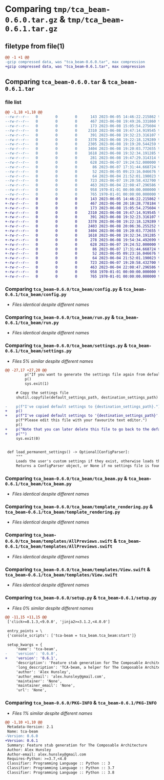 # Comparing `tmp/tca_beam-0.6.0.tar.gz` & `tmp/tca_beam-0.6.1.tar.gz`

## filetype from file(1)

```diff
@@ -1 +1 @@
-gzip compressed data, was "tca_beam-0.6.0.tar", max compression
+gzip compressed data, was "tca_beam-0.6.1.tar", max compression
```

## Comparing `tca_beam-0.6.0.tar` & `tca_beam-0.6.1.tar`

### file list

```diff
@@ -1,18 +1,18 @@
--rw-r--r--   0        0        0      143 2023-06-05 14:46:22.215862 tca_beam-0.6.0/README.md
--rw-r--r--   0        0        0      467 2023-06-08 19:49:26.331860 tca_beam-0.6.0/pyproject.toml
--rw-r--r--   0        0        0      173 2023-06-08 15:05:54.275604 tca_beam-0.6.0/tca_beam/__init__.py
--rw-r--r--   0        0        0     2310 2023-06-08 19:47:14.919545 tca_beam-0.6.0/tca_beam/config.py
--rw-r--r--   0        0        0      391 2023-06-08 19:32:23.316107 tca_beam-0.6.0/tca_beam/helpers.py
--rw-r--r--   0        0        0     3378 2023-06-08 19:22:18.129289 tca_beam-0.6.0/tca_beam/run.py
--rw-r--r--   0        0        0     2305 2023-06-08 19:19:20.544259 tca_beam-0.6.0/tca_beam/settings.py
--rw-r--r--   0        0        0     3404 2023-06-08 19:20:03.772655 tca_beam-0.6.0/tca_beam/tca_beam.py
--rw-r--r--   0        0        0     1618 2023-06-08 19:32:34.191285 tca_beam-0.6.0/tca_beam/template_rendering.py
--rw-r--r--   0        0        0      281 2023-06-08 19:47:29.314314 tca_beam-0.6.0/tca_beam/templates/.beam-settings.toml
--rw-r--r--   0        0        0      628 2023-06-07 19:24:52.000000 tca_beam-0.6.0/tca_beam/templates/AllPreviews.swift
--rw-r--r--   0        0        0       86 2023-06-07 17:31:44.668724 tca_beam-0.6.0/tca_beam/templates/OneFile.swift
--rw-r--r--   0        0        0       52 2023-06-05 09:23:16.046676 tca_beam-0.6.0/tca_beam/templates/TwoFile_ReducerPart.swift
--rw-r--r--   0        0        0       64 2023-06-04 21:52:01.190023 tca_beam-0.6.0/tca_beam/templates/TwoFile_ViewPart.swift
--rw-r--r--   0        0        0      723 2023-06-07 19:20:58.432700 tca_beam-0.6.0/tca_beam/templates/View.swift
--rw-r--r--   0        0        0      463 2023-06-04 22:08:47.296586 tca_beam-0.6.0/tca_beam/templates/ViewFeature.swift
--rw-r--r--   0        0        0      958 1970-01-01 00:00:00.000000 tca_beam-0.6.0/setup.py
--rw-r--r--   0        0        0      765 1970-01-01 00:00:00.000000 tca_beam-0.6.0/PKG-INFO
+-rw-r--r--   0        0        0      143 2023-06-05 14:46:22.215862 tca_beam-0.6.1/README.md
+-rw-r--r--   0        0        0      467 2023-06-08 20:10:28.778184 tca_beam-0.6.1/pyproject.toml
+-rw-r--r--   0        0        0      173 2023-06-08 15:05:54.275604 tca_beam-0.6.1/tca_beam/__init__.py
+-rw-r--r--   0        0        0     2310 2023-06-08 19:47:14.919545 tca_beam-0.6.1/tca_beam/config.py
+-rw-r--r--   0        0        0      391 2023-06-08 19:32:23.316107 tca_beam-0.6.1/tca_beam/helpers.py
+-rw-r--r--   0        0        0     3378 2023-06-08 19:22:18.129289 tca_beam-0.6.1/tca_beam/run.py
+-rw-r--r--   0        0        0     2403 2023-06-08 20:06:36.255252 tca_beam-0.6.1/tca_beam/settings.py
+-rw-r--r--   0        0        0     3404 2023-06-08 19:20:03.772655 tca_beam-0.6.1/tca_beam/tca_beam.py
+-rw-r--r--   0        0        0     1618 2023-06-08 19:32:34.191285 tca_beam-0.6.1/tca_beam/template_rendering.py
+-rw-r--r--   0        0        0      278 2023-06-08 19:54:34.492699 tca_beam-0.6.1/tca_beam/templates/.beam-settings.toml
+-rw-r--r--   0        0        0      628 2023-06-07 19:24:52.000000 tca_beam-0.6.1/tca_beam/templates/AllPreviews.swift
+-rw-r--r--   0        0        0       86 2023-06-07 17:31:44.668724 tca_beam-0.6.1/tca_beam/templates/OneFile.swift
+-rw-r--r--   0        0        0       52 2023-06-05 09:23:16.046676 tca_beam-0.6.1/tca_beam/templates/TwoFile_ReducerPart.swift
+-rw-r--r--   0        0        0       64 2023-06-04 21:52:01.190023 tca_beam-0.6.1/tca_beam/templates/TwoFile_ViewPart.swift
+-rw-r--r--   0        0        0      723 2023-06-07 19:20:58.432700 tca_beam-0.6.1/tca_beam/templates/View.swift
+-rw-r--r--   0        0        0      463 2023-06-04 22:08:47.296586 tca_beam-0.6.1/tca_beam/templates/ViewFeature.swift
+-rw-r--r--   0        0        0      958 1970-01-01 00:00:00.000000 tca_beam-0.6.1/setup.py
+-rw-r--r--   0        0        0      765 1970-01-01 00:00:00.000000 tca_beam-0.6.1/PKG-INFO
```

### Comparing `tca_beam-0.6.0/tca_beam/config.py` & `tca_beam-0.6.1/tca_beam/config.py`

 * *Files identical despite different names*

### Comparing `tca_beam-0.6.0/tca_beam/run.py` & `tca_beam-0.6.1/tca_beam/run.py`

 * *Files identical despite different names*

### Comparing `tca_beam-0.6.0/tca_beam/settings.py` & `tca_beam-0.6.1/tca_beam/settings.py`

 * *Files 5% similar despite different names*

```diff
@@ -27,17 +27,20 @@
         p("If you want to generate the settings file again from defaults, please delete that existing file first.")
         p()
         sys.exit(1)
 
     # Copy the settings file
     shutil.copyfile(default_settings_path, destination_settings_path)
 
-    p(f"I've copied default settings to {destination_settings_path}.")
+    p()
+    p(f"I've copied default settings to '{destination_settings_path}'.")
     p(f"Please edit this file with your favourite text editor.")
     p()
+    p("Note that you can later delete this file to go back to the defaults.")
+    p("")
     sys.exit(0)
 
 
 def load_permanent_settings() -> Optional[ConfigParser]:
     """
     Loads the user's custom settings if they exist, otherwise loads the default settings.
     Returns a ConfigParser object, or None if no settings file is found.
```

### Comparing `tca_beam-0.6.0/tca_beam/tca_beam.py` & `tca_beam-0.6.1/tca_beam/tca_beam.py`

 * *Files identical despite different names*

### Comparing `tca_beam-0.6.0/tca_beam/template_rendering.py` & `tca_beam-0.6.1/tca_beam/template_rendering.py`

 * *Files identical despite different names*

### Comparing `tca_beam-0.6.0/tca_beam/templates/AllPreviews.swift` & `tca_beam-0.6.1/tca_beam/templates/AllPreviews.swift`

 * *Files identical despite different names*

### Comparing `tca_beam-0.6.0/tca_beam/templates/View.swift` & `tca_beam-0.6.1/tca_beam/templates/View.swift`

 * *Files identical despite different names*

### Comparing `tca_beam-0.6.0/setup.py` & `tca_beam-0.6.1/setup.py`

 * *Files 0% similar despite different names*

```diff
@@ -11,15 +11,15 @@
 ['click>=8.1.3,<9.0.0', 'jinja2>=3.1.2,<4.0.0']
 
 entry_points = \
 {'console_scripts': ['tca-beam = tca_beam.tca_beam:start']}
 
 setup_kwargs = {
     'name': 'tca-beam',
-    'version': '0.6.0',
+    'version': '0.6.1',
     'description': 'Feature stub generation for The Composable Architecture',
     'long_description': 'TCA-beam, a helper for The Composable Architecture for creating Views and Reducers for new features.\n\nhttps://github.com/alexhunsley/tca-beam\n\n',
     'author': 'Alex Hunsley',
     'author_email': 'alex.hunsley@gmail.com',
     'maintainer': 'None',
     'maintainer_email': 'None',
     'url': 'None',
```

### Comparing `tca_beam-0.6.0/PKG-INFO` & `tca_beam-0.6.1/PKG-INFO`

 * *Files 1% similar despite different names*

```diff
@@ -1,10 +1,10 @@
 Metadata-Version: 2.1
 Name: tca-beam
-Version: 0.6.0
+Version: 0.6.1
 Summary: Feature stub generation for The Composable Architecture
 Author: Alex Hunsley
 Author-email: alex.hunsley@gmail.com
 Requires-Python: >=3.7,<4.0
 Classifier: Programming Language :: Python :: 3
 Classifier: Programming Language :: Python :: 3.7
 Classifier: Programming Language :: Python :: 3.8
```

